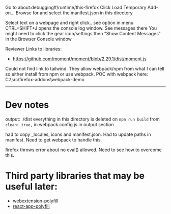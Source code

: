 Go to about:debugging#/runtime/this-firefox
Click Load Temporary Add-on...
Browse for and select the manifest.json in this directory

Select text on a webpage and right click.. see option in menu
CTRL+SHIFT+J opens the console log window. See messages there
You might need to click the gear icon/settings then "Show Content Messages" in the Browser Console window

Reviewer Links to libraries:

- https://github.com/moment/moment/blob/2.29.1/dist/moment.js

Could not find link to tailwind. They allow webpack/npm from what I can tell so either install from npm or use webpack.
POC with webpack here: C:\src\firefox-addons\webpack-demo

---

# Dev notes

output: ./dist
everything in this directory is deleted on `npm run build` from `clean: true,` in webpack.config.js in output section

had to copy \_locales, icons and manifest.json. Had to update paths in manifest. Need to get webpack to handle this.

firefox throws error about no eval() allowed. Need to see how to overcome this.

# Third party libraries that may be useful later:

- [webextension-polyfill](https://www.npmjs.com/package/webextension-polyfill)
- [react-app-polyfill](https://www.npmjs.com/package/react-app-polyfill)
